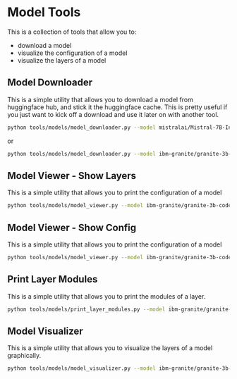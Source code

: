 # Model Tools
This is a collection of tools that allow you to:

- download a model
- visualize the configuration of a model
- visualize the layers of a model

## Model Downloader
This is a simple utility that allows you to download a model from huggingface hub, and stick it the huggingface cache.  This is pretty useful if you just want to kick off a download and use it later on with another tool.

```bash
python tools/models/model_downloader.py --model mistralai/Mistral-7B-Instruct-v0.2
```

or

```bash
python tools/models/model_downloader.py --model ibm-granite/granite-3b-code-instruct
```

## Model Viewer - Show Layers
This is a simple utility that allows you to print the configuration of a model

```bash
python tools/models/model_viewer.py --model ibm-granite/granite-3b-code-instruct --show-config
```

## Model Viewer - Show Config
This is a simple utility that allows you to print the configuration of a model

```bash
python tools/models/model_viewer.py --model ibm-granite/granite-3b-code-instruct --show-layers
```

## Print Layer Modules
This is a simple utility that allows you to print the modules of a layer.

```bash
python tools/models/print_layer_modules.py --model ibm-granite/granite-3b-code-instruct
```

## Model Visualizer
This is a simple utility that allows you to visualize the layers of a model graphically.

```bash
python tools/models/model_visualizer.py --model ibm-granite/granite-3b-code-instruct
```